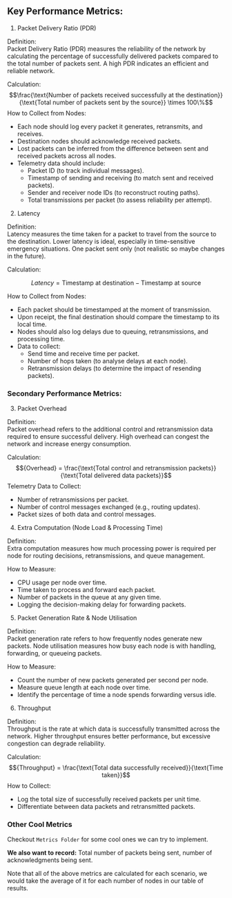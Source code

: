 
## **Key Performance Metrics:**

1. Packet Delivery Ratio (PDR)

Definition:  
Packet Delivery Ratio (PDR) measures the reliability of the network by calculating the percentage of successfully delivered packets compared to the total number of packets sent. A high PDR indicates an efficient and reliable network.

Calculation:$$\frac{\text{Number of packets received successfully at the destination}}{\text{Total number of packets sent by the source}} \times 100\%$$
How to Collect from Nodes:

- Each node should log every packet it generates, retransmits, and receives.
- Destination nodes should acknowledge received packets.
- Lost packets can be inferred from the difference between sent and received packets across all nodes.
- Telemetry data should include:
    - Packet ID (to track individual messages).
    - Timestamp of sending and receiving (to match sent and received packets).
    - Sender and receiver node IDs (to reconstruct routing paths).
    - Total transmissions per packet (to assess reliability per attempt).

2. Latency

Definition:  
Latency measures the time taken for a packet to travel from the source to the destination. Lower latency is ideal, especially in time-sensitive emergency situations. One packet sent only (not realistic so maybe changes in the future). 

Calculation:

$${Latency} = \text{Timestamp at destination} - \text{Timestamp at source}$$

How to Collect from Nodes:

- Each packet should be timestamped at the moment of transmission.
- Upon receipt, the final destination should compare the timestamp to its local time.
- Nodes should also log delays due to queuing, retransmissions, and processing time.
- Data to collect:
    - Send time and receive time per packet.
    - Number of hops taken (to analyse delays at each node).
    - Retransmission delays (to determine the impact of resending packets).

### **Secondary Performance Metrics**:

3. Packet Overhead

Definition:  
Packet overhead refers to the additional control and retransmission data required to ensure successful delivery. High overhead can congest the network and increase energy consumption.

Calculation:$${Overhead} = \frac{\text{Total control and retransmission packets}}{\text{Total delivered data packets}}$$
Telemetry Data to Collect:
- Number of retransmissions per packet.
- Number of control messages exchanged (e.g., routing updates).
- Packet sizes of both data and control messages.

4. Extra Computation (Node Load & Processing Time)

Definition:  
Extra computation measures how much processing power is required per node for routing decisions, retransmissions, and queue management.

How to Measure:

- CPU usage per node over time.
- Time taken to process and forward each packet.
- Number of packets in the queue at any given time.
- Logging the decision-making delay for forwarding packets.

5. Packet Generation Rate & Node Utilisation

Definition:  
Packet generation rate refers to how frequently nodes generate new packets. Node utilisation measures how busy each node is with handling, forwarding, or queueing packets.

How to Measure:
- Count the number of new packets generated per second per node.
- Measure queue length at each node over time.
- Identify the percentage of time a node spends forwarding versus idle.

6. Throughput

Definition:  
Throughput is the rate at which data is successfully transmitted across the network. Higher throughput ensures better performance, but excessive congestion can degrade reliability.

Calculation:$${Throughput} = \frac{\text{Total data successfully received}}{\text{Time taken}}$$
How to Collect:
- Log the total size of successfully received packets per unit time.
- Differentiate between data packets and retransmitted packets.


### Other Cool Metrics

Checkout `Metrics Folder` for some cool ones we can try to implement. 

**We also want to record:**
Total number of packets being sent, number of acknowledgments being sent. 


Note that all of the above metrics are calculated for each scenario, we would take the average of it for each number of nodes in our table of results. 